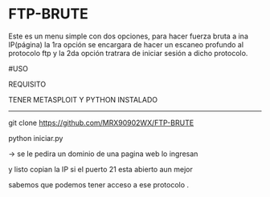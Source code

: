# FTP-BRUTE
Este es un menu simple con dos opciones, para hacer fuerza bruta a ina IP(página) la 1ra opción se encargara de hacer un escaneo profundo al protocolo ftp y la 2da opción tratrara de iniciar sesión a dicho protocolo.

#USO

REQUISITO 

TENER METASPLOIT Y PYTHON INSTALADO
*****

git clone https://github.com/MRX90902WX/FTP-BRUTE

python iniciar.py

-> se le pedira un dominio de una pagina web lo ingresan

y listo copian la IP si el puerto 21 esta abierto aun mejor

sabemos que podemos tener acceso a ese protocolo .
